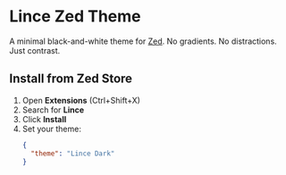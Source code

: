 # Lince Zed Theme

A minimal black-and-white theme for [Zed](https://zed.dev).
No gradients. No distractions. Just contrast.

## Install from Zed Store
1. Open **Extensions** (Ctrl+Shift+X)
2. Search for **Lince**
3. Click **Install**
4. Set your theme:
   ```json
   {
     "theme": "Lince Dark"
   }
